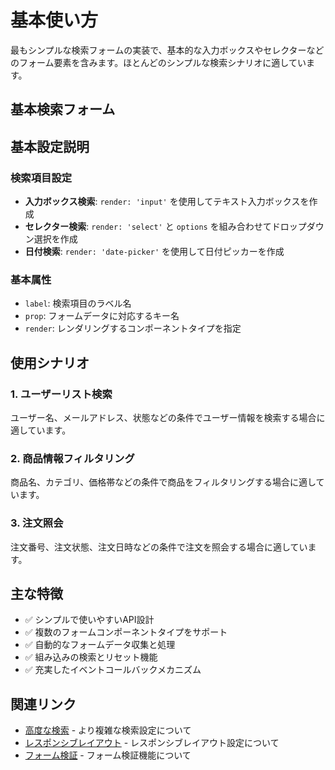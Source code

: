 # 基本使い方

最もシンプルな検索フォームの実装で、基本的な入力ボックスやセレクターなどのフォーム要素を含みます。ほとんどのシンプルな検索シナリオに適しています。

## 基本検索フォーム

<DemoPreview dir="demos/ma-search/basic-usage" />

## 基本設定説明

### 検索項目設定
- **入力ボックス検索**: `render: 'input'` を使用してテキスト入力ボックスを作成
- **セレクター検索**: `render: 'select'` と `options` を組み合わせてドロップダウン選択を作成
- **日付検索**: `render: 'date-picker'` を使用して日付ピッカーを作成

### 基本属性
- `label`: 検索項目のラベル名
- `prop`: フォームデータに対応するキー名
- `render`: レンダリングするコンポーネントタイプを指定

## 使用シナリオ

### 1. ユーザーリスト検索
ユーザー名、メールアドレス、状態などの条件でユーザー情報を検索する場合に適しています。

### 2. 商品情報フィルタリング
商品名、カテゴリ、価格帯などの条件で商品をフィルタリングする場合に適しています。

### 3. 注文照会
注文番号、注文状態、注文日時などの条件で注文を照会する場合に適しています。

## 主な特徴

- ✅ シンプルで使いやすいAPI設計
- ✅ 複数のフォームコンポーネントタイプをサポート
- ✅ 自動的なフォームデータ収集と処理
- ✅ 組み込みの検索とリセット機能
- ✅ 充実したイベントコールバックメカニズム

## 関連リンク

- [高度な検索](./advanced-search) - より複雑な検索設定について
- [レスポンシブレイアウト](./responsive-layout) - レスポンシブレイアウト設定について
- [フォーム検証](./form-validation) - フォーム検証機能について